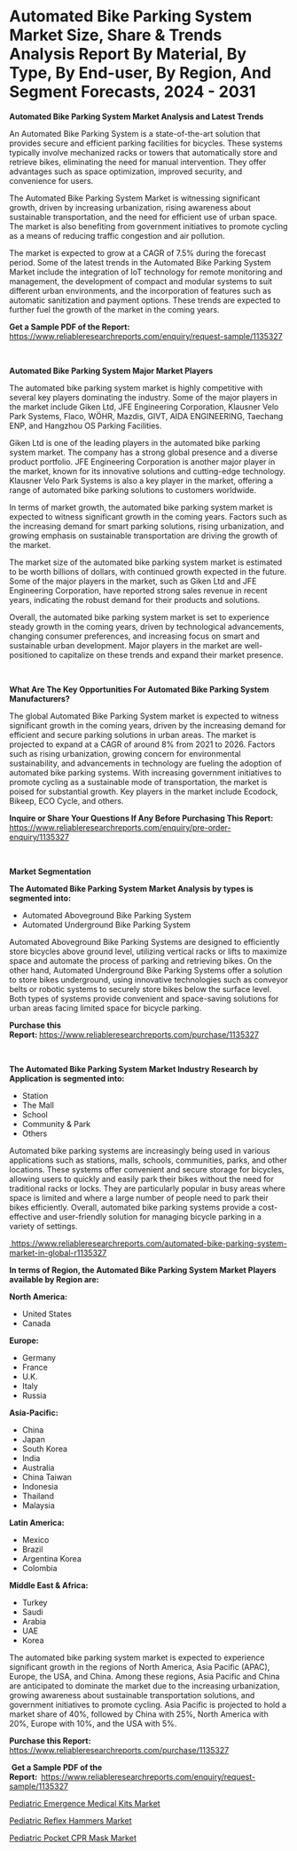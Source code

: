 <p><h1>Automated Bike Parking System Market Size, Share & Trends Analysis Report By Material, By Type, By End-user, By Region, And Segment Forecasts, 2024 - 2031</h1></p><p><strong>Automated Bike Parking System Market Analysis and Latest Trends</strong></p>
<p><p>An Automated Bike Parking System is a state-of-the-art solution that provides secure and efficient parking facilities for bicycles. These systems typically involve mechanized racks or towers that automatically store and retrieve bikes, eliminating the need for manual intervention. They offer advantages such as space optimization, improved security, and convenience for users.</p><p>The Automated Bike Parking System Market is witnessing significant growth, driven by increasing urbanization, rising awareness about sustainable transportation, and the need for efficient use of urban space. The market is also benefiting from government initiatives to promote cycling as a means of reducing traffic congestion and air pollution.</p><p>The market is expected to grow at a CAGR of 7.5% during the forecast period. Some of the latest trends in the Automated Bike Parking System Market include the integration of IoT technology for remote monitoring and management, the development of compact and modular systems to suit different urban environments, and the incorporation of features such as automatic sanitization and payment options. These trends are expected to further fuel the growth of the market in the coming years.</p></p>
<p><strong>Get a Sample PDF of the Report:&nbsp;</strong> <a href="https://www.reliableresearchreports.com/enquiry/request-sample/1135327">https://www.reliableresearchreports.com/enquiry/request-sample/1135327</a></p>
<p>&nbsp;</p>
<p><strong>Automated Bike Parking System Major Market Players</strong></p>
<p><p>The automated bike parking system market is highly competitive with several key players dominating the industry. Some of the major players in the market include Giken Ltd, JFE Engineering Corporation, Klausner Velo Park Systems, Flaco, WÖHR, Mazdis, GIVT, AIDA ENGINEERING, Taechang ENP, and Hangzhou OS Parking Facilities.</p><p>Giken Ltd is one of the leading players in the automated bike parking system market. The company has a strong global presence and a diverse product portfolio. JFE Engineering Corporation is another major player in the market, known for its innovative solutions and cutting-edge technology. Klausner Velo Park Systems is also a key player in the market, offering a range of automated bike parking solutions to customers worldwide.</p><p>In terms of market growth, the automated bike parking system market is expected to witness significant growth in the coming years. Factors such as the increasing demand for smart parking solutions, rising urbanization, and growing emphasis on sustainable transportation are driving the growth of the market.</p><p>The market size of the automated bike parking system market is estimated to be worth billions of dollars, with continued growth expected in the future. Some of the major players in the market, such as Giken Ltd and JFE Engineering Corporation, have reported strong sales revenue in recent years, indicating the robust demand for their products and solutions.</p><p>Overall, the automated bike parking system market is set to experience steady growth in the coming years, driven by technological advancements, changing consumer preferences, and increasing focus on smart and sustainable urban development. Major players in the market are well-positioned to capitalize on these trends and expand their market presence.</p></p>
<p>&nbsp;</p>
<p><strong>What Are The Key Opportunities For Automated Bike Parking System Manufacturers?</strong></p>
<p><p>The global Automated Bike Parking System market is expected to witness significant growth in the coming years, driven by the increasing demand for efficient and secure parking solutions in urban areas. The market is projected to expand at a CAGR of around 8% from 2021 to 2026. Factors such as rising urbanization, growing concern for environmental sustainability, and advancements in technology are fueling the adoption of automated bike parking systems. With increasing government initiatives to promote cycling as a sustainable mode of transportation, the market is poised for substantial growth. Key players in the market include Ecodock, Bikeep, ECO Cycle, and others.</p></p>
<p><strong>Inquire or Share Your Questions If Any Before Purchasing This Report:</strong> <a href="https://www.reliableresearchreports.com/enquiry/pre-order-enquiry/1135327">https://www.reliableresearchreports.com/enquiry/pre-order-enquiry/1135327</a></p>
<p>&nbsp;</p>
<p><strong>Market Segmentation</strong></p>
<p><strong>The Automated Bike Parking System Market Analysis by types is segmented into:</strong></p>
<p><ul><li>Automated Aboveground Bike Parking System</li><li>Automated Underground Bike Parking System</li></ul></p>
<p><p>Automated Aboveground Bike Parking Systems are designed to efficiently store bicycles above ground level, utilizing vertical racks or lifts to maximize space and automate the process of parking and retrieving bikes. On the other hand, Automated Underground Bike Parking Systems offer a solution to store bikes underground, using innovative technologies such as conveyor belts or robotic systems to securely store bikes below the surface level. Both types of systems provide convenient and space-saving solutions for urban areas facing limited space for bicycle parking.</p></p>
<p><strong>Purchase this Report:&nbsp;</strong><a href="https://www.reliableresearchreports.com/purchase/1135327">https://www.reliableresearchreports.com/purchase/1135327</a></p>
<p>&nbsp;</p>
<p><strong>The Automated Bike Parking System Market Industry Research by Application is segmented into:</strong></p>
<p><ul><li>Station</li><li>The Mall</li><li>School</li><li>Community & Park</li><li>Others</li></ul></p>
<p><p>Automated bike parking systems are increasingly being used in various applications such as stations, malls, schools, communities, parks, and other locations. These systems offer convenient and secure storage for bicycles, allowing users to quickly and easily park their bikes without the need for traditional racks or locks. They are particularly popular in busy areas where space is limited and where a large number of people need to park their bikes efficiently. Overall, automated bike parking systems provide a cost-effective and user-friendly solution for managing bicycle parking in a variety of settings.</p></p>
<p><a href="https://www.reliableresearchreports.com/automated-bike-parking-system-market-in-global-r1135327">&nbsp;https://www.reliableresearchreports.com/automated-bike-parking-system-market-in-global-r1135327</a></p>
<p><strong>In terms of Region, the Automated Bike Parking System Market Players available by Region are:</strong></p>
<p>
    <p> <strong> North America: </strong>
        <ul>
            <li>United States</li>
            <li>Canada</li>
        </ul>
        </p> 
    <p> <strong> Europe: </strong>
        <ul>
            <li>Germany</li>
            <li>France</li>
            <li>U.K.</li>
            <li>Italy</li>
            <li>Russia</li>
        </ul>
        </p> 
    <p> <strong> Asia-Pacific: </strong>
        <ul>
            <li>China</li>
            <li>Japan</li>
            <li>South Korea</li>
            <li>India</li>
            <li>Australia</li>
            <li>China Taiwan</li>
            <li>Indonesia</li>
            <li>Thailand</li>
            <li>Malaysia</li>
        </ul>
        </p> 
    <p> <strong> Latin America: </strong>
        <ul>
            <li>Mexico</li>
            <li>Brazil</li>
            <li>Argentina Korea</li>
            <li>Colombia</li>
        </ul>
        </p> 
    <p> <strong> Middle East & Africa: </strong>
        <ul>
            <li>Turkey</li>
            <li>Saudi</li>
            <li>Arabia</li>
            <li>UAE</li>
            <li>Korea</li>
        </ul>
    </p>
    </p>
<p><p>The automated bike parking system market is expected to experience significant growth in the regions of North America, Asia Pacific (APAC), Europe, the USA, and China. Among these regions, Asia Pacific and China are anticipated to dominate the market due to the increasing urbanization, growing awareness about sustainable transportation solutions, and government initiatives to promote cycling. Asia Pacific is projected to hold a market share of 40%, followed by China with 25%, North America with 20%, Europe with 10%, and the USA with 5%.</p></p>
<p><strong>Purchase this Report: </strong><a href="https://www.reliableresearchreports.com/purchase/1135327">https://www.reliableresearchreports.com/purchase/1135327</a></p>
<p>&nbsp;<strong>Get a Sample PDF of the Report:&nbsp;&nbsp;</strong><a href="https://www.reliableresearchreports.com/enquiry/request-sample/1135327">https://www.reliableresearchreports.com/enquiry/request-sample/1135327</a></p>
<p><strong></strong></p>
<p><p><a href="https://www.linkedin.com/pulse/pediatric-emergence-medical-kits-market-research-report-its-history-7rr0e?trackingId=aDDjXZxzj2JTtUObrIBo%2Fg%3D%3D">Pediatric Emergence Medical Kits Market</a></p><p><a href="https://www.linkedin.com/pulse/pediatric-reflex-hammers-market-analysis-sze-forecasted-05dye?trackingId=UzbSy9W5SUDXwtOSR74wYg%3D%3D">Pediatric Reflex Hammers Market</a></p><p><a href="https://www.linkedin.com/pulse/pediatric-pocket-cpr-mask-market-exploring-share-trends-future-w2ebe?trackingId=oErNS%2FcPzWUGllPhR7xBvQ%3D%3D">Pediatric Pocket CPR Mask Market</a></p></p>